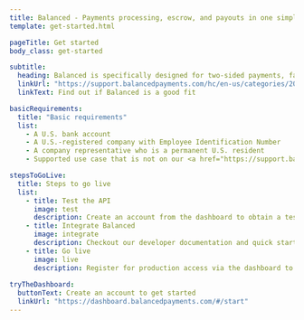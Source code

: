 ```yaml
---
title: Balanced - Payments processing, escrow, and payouts in one simple API | Get started
template: get-started.html

pageTitle: Get started
body_class: get-started

subtitle:
  heading: Balanced is specifically designed for two-sided payments, facilitating transactions between multiple parties for marketplaces and crowdfunding platforms.
  linkUrl: "https://support.balancedpayments.com/hc/en-us/categories/200144810-Is-Balanced-a-good-fit-"
  linkText: Find out if Balanced is a good fit

basicRequirements:
  title: "Basic requirements"
  list:
    - A U.S. bank account
    - A U.S.-registered company with Employee Identification Number
    - A company representative who is a permanent U.S. resident
    - Supported use case that is not on our <a href="https://support.balancedpayments.com/hc/en-us/articles/201863174-What-businesses-are-prohibited-from-using-Balanced-" target="_blank">list of prohibited businesses</a>

stepsToGoLive:
  title: Steps to go live
  list:
    - title: Test the API
      image: test
      description: Create an account from the dashboard to obtain a test marketplace and interact with the Balanced API.
    - title: Integrate Balanced
      image: integrate
      description: Checkout our developer documentation and quick start guides.
    - title: Go live
      image: live
      description: Register for production access via the dashboard to transact live.
    
tryTheDashboard:
  buttonText: Create an account to get started
  linkUrl: "https://dashboard.balancedpayments.com/#/start"
---
```

